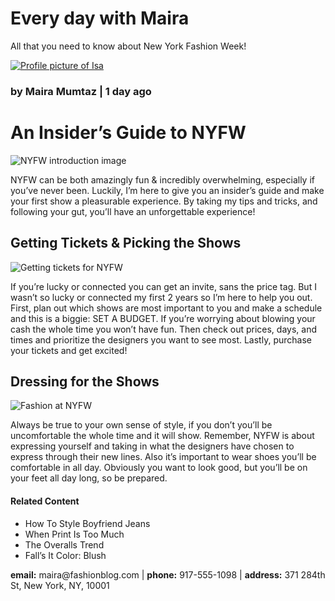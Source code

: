 # Every day with Maira
 All that you need to know about New York Fashion Week!
<!DOCTYPE html>
<html>
 
 <body>
        <a href="#contact"> 
     <img src="https://content.codecademy.com/courses/learn-html/elements-and-structure/profile.jpg" alt="Profile picture of Isa">
         </a>
  <h3>by Maira Mumtaz | 1 day ago</h3>
    <h1>An Insider’s Guide to NYFW</h1>
    <img src="https://content.codecademy.com/courses/learn-html/elements-and-structure/image-one.jpeg" alt="NYFW introduction image">
    <p>NYFW can be both amazingly fun & incredibly overwhelming, especially if you’ve never been. Luckily, I’m here to give you an insider’s guide and make your first show a pleasurable experience. By taking my tips and tricks, and following your gut, you’ll have an unforgettable experience!</p>
    <h2>Getting Tickets & Picking the Shows</h2>
      <img src="https://content.codecademy.com/courses/learn-html/elements-and-structure/image-two.jpeg" alt="Getting tickets for NYFW">
     <p>If you’re lucky or connected you can get an invite, sans the price tag. But I wasn’t so lucky or connected my first 2 years so I’m here to help you out. First, plan out which shows are most important to you and make a schedule and this is a biggie: SET A BUDGET. If you’re worrying about blowing your cash the whole time you won’t have fun. Then check out prices, days, and times and prioritize the designers you want to see most. Lastly, purchase your tickets and get excited!</p>
    <h2>Dressing for the Shows</h2>
     <img src="https://content.codecademy.com/courses/learn-html/elements-and-structure/image-three.jpeg" alt="Fashion at NYFW">
      <p>Always be true to your own sense of style, if you don’t you’ll be uncomfortable the whole time and it will show. Remember, NYFW is about expressing yourself and taking in what the designers have chosen to express through their new lines. Also it’s important to wear shoes you’ll be comfortable in all day. Obviously you want to look good, but you’ll be on your feet all day long, so be prepared.</p>
      <h4>Related Content</h4>
    <ul>
      <li>How To Style Boyfriend Jeans</li>
      <li>When Print Is Too Much</li>
      <li>The Overalls Trend</li>
      <li>Fall’s It Color: Blush</li>
    </ul>
      <div id="contact">
        <p><strong>email:</strong> maira@fashionblog.com | <strong>phone:</strong> 917-555-1098 | <strong>address:</strong> 371 284th St, New York, NY, 10001</p>
    </div>
  </body>
</html>
